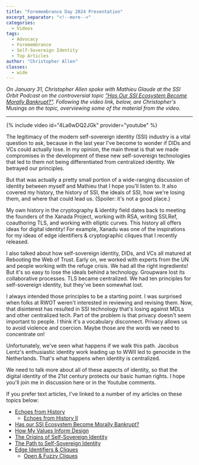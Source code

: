 ```yaml
---
title: "Foremembrance Day 2024 Presentation"
excerpt_separator: "<!--more-->"
categories:
  - Videos
tags:
  - Advocacy
  - Foremembrance
  - Self-Sovereign Identity
  - Top Articles
author: "Christopher Allen"
classes:
  - wide
---
```


<i>On January 31, Christopher Allen spoke with Mathieu Glaude at the SSI Orbit Podcast on the controversial topic ["Has Our SSI Ecosystem Become Morally Bankrupt?"](https://www.lifewithalacrity.com/article/ssi-bankruptcy/). Following the video link, below, are Christopher's</i> Musings <i> on the topic, overviewing some of the material from the video.</I>

<hr>

{% include video id="4La6wDQ2JGk" provider="youtube" %}

The legitimacy of the modern self-sovereign identity (SSI) industry is a vital question to ask, because in the last year I've become to wonder if DIDs and VCs could actually lose. In my opinion, the main threat is that we made compromises in the development of these new self-sovereign technologies that led to them not being differentiated from centralized identity. We betrayed our principles. 

But that was actually a pretty small portion of a wide-ranging discussion of identity between myself and Mathieu that I hope you'll listen to. It also covered my history, the history of SSI, the ideals of SSI, how we're losing them, and where that could lead us. (Spoiler: it's not a good place.)

My own history in the cryptography & identity field dates back to meeting the founders of the Xanada Project, working with RSA, writing SSLRef, coauthoring TLS, and working with elliptic curves. This history all offers ideas for digital identity! For example, Xanadu was one of the inspirations for my ideas of edge identifiers & cryptographic cliques that I recently released.

I also talked about how self-sovereign identity, DIDs, and VCs all matured at Rebooting the Web of Trust. Early on, we worked with experts from the UN and people working with the refuge crisis. We had all the right ingredients! But it's so easy to lose the ideals behind a technology. Groupware lost its collaborative processes. TLS became centralized. We had ten principles for self-sovereign identity, but they've been somewhat lost.

I always intended those principles to be a starting point. I was surprised when folks at RWOT weren't interested in reviewing and revising them. Now, that disinterest has resulted in SSI technology that's losing against MDLs and other centralized tech. Part of the problem is that privacy doesn't seem important to people. I think it's a vocabulary disconnect. Privacy allows us to avoid violence and coercion. Maybe those are the words we need to concentrate on! 

Unfortunately, we've seen what happens if we walk this path. Jacobus Lentz's enthusiastic identity work leading up to WWII led to genocide in the Netherlands. That's what happens when identity is centralized.

We need to talk more about all of these aspects of identity, so that the digital identity of the 21st century protects our basic human rights. I hope you'll join me in discussion here or in the Youtube comments. 

If you prefer text articles, I've linked to a number of my articles on these topics below:

* [Echoes from History](https://www.lifewithalacrity.com/article/echoes-history/)
   * [Echoes from History II](https://www.lifewithalacrity.com/article/eidas/)
* [Has our SSI Ecosystem Become Morally Bankrupt?](https://www.lifewithalacrity.com/article/ssi-bankruptcy/)
* [How My Values Inform Design](https://www.lifewithalacrity.com/article/ValuesDesign/)
* [The Origins of Self-Sovereign Identity](https://www.lifewithalacrity.com/article/origins-SSI/)
* [The Path to Self-Sovereign Identity](https://www.lifewithalacrity.com/article/the-path-to-self-soverereign-identity/)
* [Edge Identifiers & Cliques](https://www.lifewithalacrity.com/article/cliques-1/
)
   * [Open & Fuzzy Cliques](https://www.lifewithalacrity.com/article/cliques-2/)
